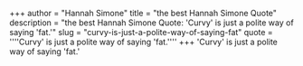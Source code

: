+++
author = "Hannah Simone"
title = "the best Hannah Simone Quote"
description = "the best Hannah Simone Quote: 'Curvy' is just a polite way of saying 'fat.'"
slug = "curvy-is-just-a-polite-way-of-saying-fat"
quote = ''''Curvy' is just a polite way of saying 'fat.''''
+++
'Curvy' is just a polite way of saying 'fat.'
